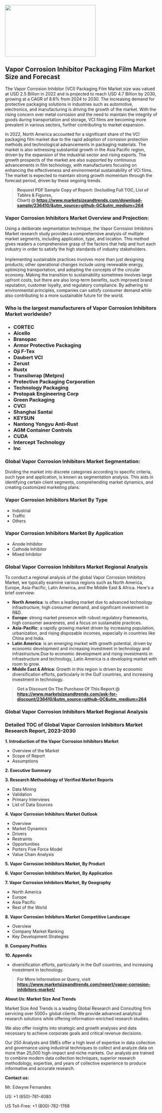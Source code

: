 <p><img class="alignnone size-medium wp-image-20088" src="https://ffe5etoiles.com/wp-content/uploads/2024/12/MST1-300x171.png" alt="" width="300" height="171" /></p><h2>Vapor Corrosion Inhibitor Packaging Film Market Size and Forecast</h2><p>The Vapor Corrosion Inhibitor (VCI) Packaging Film Market size was valued at USD 2.5 Billion in 2022 and is projected to reach USD 4.7 Billion by 2030, growing at a CAGR of 8.6% from 2024 to 2030. The increasing demand for protective packaging solutions in industries such as automotive, electronics, and manufacturing is driving the growth of the market. With the rising concern over metal corrosion and the need to maintain the integrity of goods during transportation and storage, VCI films are becoming more prevalent in various sectors, further contributing to market expansion.</p><p>In 2022, North America accounted for a significant share of the VCI packaging film market due to the rapid adoption of corrosion protection methods and technological advancements in packaging materials. The market is also witnessing substantial growth in the Asia Pacific region, driven by the expansion of the industrial sector and rising exports. The growth prospects of the market are also supported by continuous advancements in film technology, with manufacturers focusing on enhancing the effectiveness and environmental sustainability of VCI films. The market is expected to maintain strong growth momentum through the forecast period, driven by these ongoing trends.</p></p><blockquote id="" class=""><strong>Request PDF Sample Copy of Report: (Including Full TOC, List of Tables &amp; Figures, Chart)&nbsp;@&nbsp;<strong><a href="https://www.marketsizeandtrends.com/download-sample/236410/&utm_source=github-GC&utm_medium=264" target="_blank">https://www.marketsizeandtrends.com/download-sample/236410/&utm_source=github-GC&utm_medium=264</a></strong></strong></blockquote><h3 id="" class="">Vapor Corrosion Inhibitors Market&nbsp;Overview and Projection:</h3><p id="" class="">Using a deliberate segmentation technique, the Vapor Corrosion Inhibitors Market research study provides a comprehensive analysis of multiple market segments, including application, type, and location. This method gives readers a comprehensive grasp of the factors that help and hurt each industry in order to satisfy the high standards of industry stakeholders. <br /> <br />Implementing sustainable practices involves more than just designing products; other operational changes include using renewable energy, optimizing transportation, and adopting the concepts of the circular economy. Making the transition to sustainability sometimes involves large upfront costs, but there are also long-term benefits, such improved brand reputation, customer loyalty, and regulatory compliance. By adhering to environmental principles, companies can satisfy consumer demand while also contributing to a more sustainable future for the world.</p><h3 id="" class="">Who is the largest manufacturers of&nbsp;Vapor Corrosion Inhibitors Market worldwide?</h3><h3 class=""><p><ul><li>CORTEC </li><li> Aicello </li><li> Branopac </li><li> Armor Protective Packaging </li><li> Oji F-Tex </li><li> Daubert VCI </li><li> Zerust </li><li> Rustx </li><li> Transilwrap (Metpro) </li><li> Protective Packaging Corporation </li><li> Technology Packaging </li><li> Protopak Engineering Corp </li><li> Green Packaging </li><li> CVCI </li><li> Shanghai Santai </li><li> KEYSUN </li><li> Nantong Yongyu Anti-Rust </li><li> AGM Container Controls </li><li> CUDA </li><li> Intercept Technology </li><li> Inc</li></ul></p></h3><h3 id="" class="">Global&nbsp;Vapor Corrosion Inhibitors Market Segmentation:</h3><p id="" class="">Dividing the market into discrete categories according to specific criteria, such type and application, is known as segmentation analysis. This aids in identifying certain client segments, comprehending market dynamics, and creating customized marketing plans.</p><h3 id="" class="">Vapor Corrosion Inhibitors Market&nbsp;By Type</h3><p><p><ul><li>Industrial</li><li> Traffic</li><li> Others</p></li></ul></p></p><h3 id="" class="">Vapor Corrosion Inhibitors Market&nbsp;By Application</h3><p class=""><p><ul><li>Anode Inhibitor</li><li> Cathode Inhibitor</li><li> Mixed Inhibitor</li></ul></p></p><h3 id="" class="">Global Vapor Corrosion Inhibitors Market Regional Analysis</h3><p id="" class="">To conduct a regional analysis of the global Vapor Corrosion Inhibitors Market, we typically examine various regions such as North America, Europe, Asia-Pacific, Latin America, and the Middle East &amp; Africa. Here's a brief overview:</p><ul><li><strong>North America</strong>: is often a leading market due to advanced technology infrastructure, high consumer demand, and significant investment in R&amp;D.</li><li><strong>Europe</strong>: strong market presence with robust regulatory frameworks, high consumer awareness, and a focus on sustainable practices.</li><li><strong>Asia-Pacific</strong>: a rapidly growing market driven by increasing population, urbanization, and rising disposable incomes, especially in countries like China and India.</li><li><strong>Latin America</strong>: is an emerging market with growth potential, driven by economic development and increasing investment in technology and infrastructure.Due to economic development and rising investments in infrastructure and technology, Latin America is a developing market with room to grow.</li><li><strong>Middle East &amp; Africa</strong>: Growth in this region is driven by economic diversification efforts, particularly in the Gulf countries, and increasing investment in technology.</li></ul><blockquote id="" class=""><strong>Get a Discount On The Purchase Of This Report @ <strong><a href="https://www.marketsizeandtrends.com/ask-for-discount/236410/&utm_source=github-GC&utm_medium=264" target="_blank">https://www.marketsizeandtrends.com/ask-for-discount/236410/&utm_source=github-GC&utm_medium=264</a></strong></strong></blockquote><h3 id="" class="">Global Vapor Corrosion Inhibitors Market Regional Analysis</h3><h3 id="" class="">Detailed TOC of Global Vapor Corrosion Inhibitors Market Research Report, 2023-2030</h3><p id="" class=""><strong>1. Introduction of the Vapor Corrosion Inhibitors Market</strong></p><ul><li>Overview of the Market</li><li>Scope of Report</li><li>Assumptions</li></ul><p id="" class=""><strong>2. Executive Summary</strong></p><p id="" class=""><strong>3. Research Methodology of Verified Market Reports</strong></p><ul><li>Data Mining</li><li>Validation</li><li>Primary Interviews</li><li>List of Data Sources</li></ul><p id="" class=""><strong>4. Vapor Corrosion Inhibitors Market Outlook</strong></p><ul><li>Overview</li><li>Market Dynamics</li><li>Drivers</li><li>Restraints</li><li>Opportunities</li><li>Porters Five Force Model</li><li>Value Chain Analysis</li></ul><p id="" class=""><strong>5. Vapor Corrosion Inhibitors Market, By Product</strong></p><p id="" class=""><strong>6. Vapor Corrosion Inhibitors Market, By Application</strong></p><p id="" class=""><strong>7. Vapor Corrosion Inhibitors Market, By Geography</strong></p><ul><li>North America</li><li>Europe</li><li>Asia Pacific</li><li>Rest of the World</li></ul><p id="" class=""><strong>8. Vapor Corrosion Inhibitors Market Competitive Landscape</strong></p><ul><li>Overview</li><li>Company Market Ranking</li><li>Key Development Strategies</li></ul><p id="" class=""><strong>9. Company Profiles</strong></p><p id="" class=""><strong>10. Appendix</strong></p><ul><li>diversification efforts, particularly in the Gulf countries, and increasing investment in technology.</li></ul><blockquote id="" class=""><strong>For More Information or Query, visit <strong><strong><a href="https://www.marketsizeandtrends.com/report/vapor-corrosion-inhibitors-market/" target="_blank">https://www.marketsizeandtrends.com/report/vapor-corrosion-inhibitors-market/</a></strong></strong></strong></blockquote><p id="" class=""><strong>About Us: Market Size And Trends</strong></p><p id="" class="">Market Size And Trends is a leading Global Research and Consulting firm servicing over 5000+ global clients. We provide advanced analytical research solutions while offering information-enriched research studies.</p><p id="" class="">We also offer insights into strategic and growth analyses and data necessary to achieve corporate goals and critical revenue decisions.</p><p id="" class="">Our 250 Analysts and SMEs offer a high level of expertise in data collection and governance using industrial techniques to collect and analyze data on more than 25,000 high-impact and niche markets. Our analysts are trained to combine modern data collection techniques, superior research methodology, expertise, and years of collective experience to produce informative and accurate research.</p><p id="" class=""><strong>Contact us:</strong></p><p id="" class="">Mr. Edwyne Fernandes</p><p id="" class="">US: +1 (650)-781-4080</p><p id="" class="">US Toll-Free: +1 (800)-782-1768</p>
